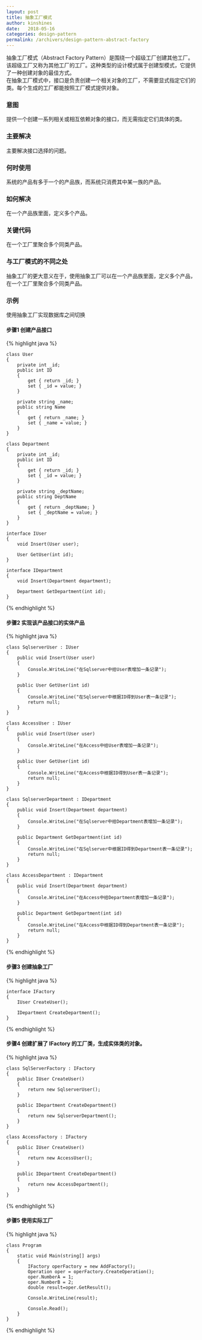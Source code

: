 ```yaml
---
layout: post
title: 抽象工厂模式
author: kinshines
date:   2018-05-16
categories: design-pattern
permalink: /archivers/design-pattern-abstract-factory
---
```


<p class="lead">抽象工厂模式（Abstract Factory Pattern）是围绕一个超级工厂创建其他工厂。该超级工厂又称为其他工厂的工厂。这种类型的设计模式属于创建型模式，它提供了一种创建对象的最佳方式。
<br/>
在抽象工厂模式中，接口是负责创建一个相关对象的工厂，不需要显式指定它们的类。每个生成的工厂都能按照工厂模式提供对象。
</p>

### 意图
提供一个创建一系列相关或相互依赖对象的接口，而无需指定它们具体的类。
### 主要解决
主要解决接口选择的问题。
### 何时使用
系统的产品有多于一个的产品族，而系统只消费其中某一族的产品。
### 如何解决
在一个产品族里面，定义多个产品。
### 关键代码
在一个工厂里聚合多个同类产品。
### 与工厂模式的不同之处
抽象工厂的更大意义在于，使用抽象工厂可以在一个产品族里面，定义多个产品，在一个工厂里聚合多个同类产品。

### 示例
使用抽象工厂实现数据库之间切换

#### 步骤1 创建产品接口

{% highlight java %}

    class User
    {
        private int _id;
        public int ID
        {
            get { return _id; }
            set { _id = value; }
        }

        private string _name;
        public string Name
        {
            get { return _name; }
            set { _name = value; }
        }
    }

    class Department
    {
        private int _id;
        public int ID
        {
            get { return _id; }
            set { _id = value; }
        }

        private string _deptName;
        public string DeptName
        {
            get { return _deptName; }
            set { _deptName = value; }
        }
    }

    interface IUser
    {
        void Insert(User user);

        User GetUser(int id);
    }

    interface IDepartment
    {
        void Insert(Department department);

        Department GetDepartment(int id);
    }

{% endhighlight %}

#### 步骤2 实现该产品接口的实体产品

{% highlight java %}

    class SqlserverUser : IUser
    {
        public void Insert(User user)
        {
            Console.WriteLine("在Sqlserver中给User表增加一条记录");
        }

        public User GetUser(int id)
        {
            Console.WriteLine("在Sqlserver中根据ID得到User表一条记录");
            return null;
        }
    }

    class AccessUser : IUser
    {
        public void Insert(User user)
        {
            Console.WriteLine("在Access中给User表增加一条记录");
        }

        public User GetUser(int id)
        {
            Console.WriteLine("在Access中根据ID得到User表一条记录");
            return null;
        }
    }

    class SqlserverDepartment : IDepartment
    {
        public void Insert(Department department)
        {
            Console.WriteLine("在Sqlserver中给Department表增加一条记录");
        }

        public Department GetDepartment(int id)
        {
            Console.WriteLine("在Sqlserver中根据ID得到Department表一条记录");
            return null;
        }
    }

    class AccessDepartment : IDepartment
    {
        public void Insert(Department department)
        {
            Console.WriteLine("在Access中给Department表增加一条记录");
        }

        public Department GetDepartment(int id)
        {
            Console.WriteLine("在Access中根据ID得到Department表一条记录");
            return null;
        }
    }

{% endhighlight %}

#### 步骤3 创建抽象工厂

{% highlight java %}

    interface IFactory
    {
        IUser CreateUser();

        IDepartment CreateDepartment();
    }

{% endhighlight %}

#### 步骤4 创建扩展了 IFactory 的工厂类，生成实体类的对象。

{% highlight java %}

    class SqlServerFactory : IFactory
    {
        public IUser CreateUser()
        {
            return new SqlserverUser();
        }

        public IDepartment CreateDepartment()
        {
            return new SqlserverDepartment();
        }
    }

    class AccessFactory : IFactory
    {
        public IUser CreateUser()
        {
            return new AccessUser();
        }

        public IDepartment CreateDepartment()
        {
            return new AccessDepartment();
        }
    }

{% endhighlight %}

#### 步骤5 使用实际工厂

{% highlight java %}

    class Program
    {
        static void Main(string[] args)
        {
            IFactory operFactory = new AddFactory();
            Operation oper = operFactory.CreateOperation();
            oper.NumberA = 1;
            oper.NumberB = 2;
            double result=oper.GetResult();

            Console.WriteLine(result);

            Console.Read();
        }
    }

{% endhighlight %}